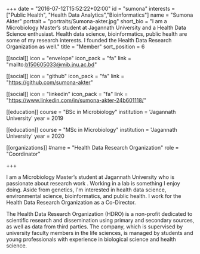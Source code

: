 +++
date = "2016-07-12T15:52:22+02:00"
id = "sumona"
interests = ["Public Health", "Health Data Analytics","Bioinformatics"]
name = "Sumona Akter"
portrait = "portraits/Sumona-akter.jpg"
short_bio = "I am a Microbiology Master’s student at Jagannath University and a Health Data Science enthusiast. Health data science, bioinformatics, public health are some of my research interests. I founded the Health Data Research Organization as well."
title = "Member"
sort_position = 6

[[social]]
    icon = "envelope"
    icon_pack = "fa"
    link = "mailto:b150605033@mib.jnu.ac.bd"

[[social]]
    icon = "github"
    icon_pack = "fa"
    link = "https://github.com/sumona-akter"

[[social]]
    icon = "linkedin"
    icon_pack = "fa"
    link = "https://www.linkedin.com/in/sumona-akter-24b601118/"

[[education]]
    course = "BSc in Microbiology"
    institution = 'Jagannath University'
    year = 2019

[[education]]
    course = "MSc in Microbiology"
    institution = 'Jagannath University'
    year = 2020

[[organizations]]
    #name = "Health Data Research Organization"
    role = "Coordinator"

+++

I am a Microbiology Master’s student at Jagannath University who is passionate about research work . Working in a lab is something I enjoy doing. Aside from genetics, I'm interested in health data science, environmental science, bioinformatics, and public health. I work for the
Health Data Research Organization as a Co-Director.

The Health Data Research Organization (HDRO) is a non-profit dedicated to scientific research and dissemination using primary and secondary sources, as well as data from third parties. The company, which is supervised by university faculty members in the life sciences, is managed by students and young professionals with experience in biological science and health science.